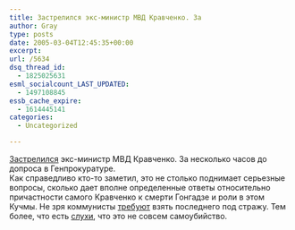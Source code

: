 ```yaml
---
title: Застрелился экс-министр МВД Кравченко. За
author: Gray
type: posts
date: 2005-03-04T12:45:35+00:00
excerpt:
url: /5634
dsq_thread_id:
  - 1825025631
esml_socialcount_LAST_UPDATED:
  - 1497108845
essb_cache_expire:
  - 1614445141
categories:
  - Uncategorized

---
```








<a href="http://www.podrobnosti.ua/criminal/2005/03/04/185085.html" target="_blank">Застрелился</a> экс-министр МВД Кравченко. За несколько часов до допроса в Генпрокуратуре.  
Как справедливо кто-то заметил, это не столько поднимает серьезные вопросы, сколько дает вполне определенные ответы относительно причастности самого Кравченко к смерти Гонгадзе и роли в этом Кучмы. Не зря коммунисты <a href="http://pravda.com.ua/archive/2005/march/4/news/7.shtml" target="_blank">требуют</a> взять последнего под стражу. Тем более, что есть <a href="http://www.obozrevatel.com/index.php?r=news&#038;t=2&#038;id=186270" target="_blank">слухи</a>, что это не совсем самоубийство.